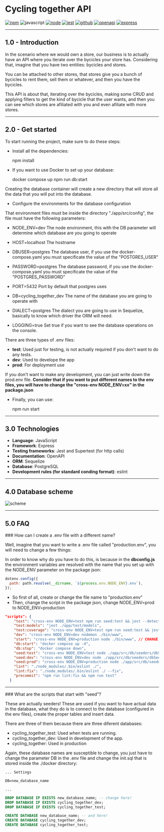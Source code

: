 # Cycling together API

[![npm](./static/badges/npm.svg)](https://www.npmjs.com) ![javascript](./static/badges/javascript.svg) [![node](./static/badges/node.svg)](https://github.com/nodejs/node) [![jest](./static/badges/jest_1.svg)](https://jestjs.io) [![github](./static/badges/github.svg)](https://github.com) [![openapi](./static/badges/openapis-ar21.svg)](https://www.openapis.org) [![express](./static/badges/expressjs-ar21.svg)](https://expressjs.com)

<!--[![Build Status](https://avatars3.githubusercontent.com/u/16343502?v=2&s=70)](https://github.com/OAI)-->

---

## **1.0 - Introduction**

In the scenario where we would own a store, our business is to actually have an API where you iterate over the bycicles your store has. Considering that, imagine that you have two entities:
bycicles and stores.

You can be attached to other stores, that stores give you a bunch of bycicles to rent them, sell them or whatever, and then you have the bycicles.

This API is about that, iterating over the bycicles, making some CRUD and applying filters to get the kind of bycicle that the user wants, and then you can see which stores are afiliated with you and even afiliate with more stores.

---

## **2.0 - Get started**

To start running the project, make sure to do these steps:

- Install all the dependencies:

  npm install <!-- This should install dependencies and devDependencies -->

- If you want to use Docker to set up your database:

  docker compose up <!-- or use the one below  -->
  npm run db:start

Creating the database container will create a new directory that will store all the data that you will put into the database.

- Configure the environments for the database configuration

That environment files must be inside the directory "./app/src/config",
the file must have the following parameters:

<!-- dev.env -->

- NODE_ENV=dev
  The node environment, this with the DB parameter will determine which database are you going to operate

- HOST=localhost
  The hostname

- DBUSER=postgres
  The database user, if you use the docker-compose.yaml you must specificate the value of the "POSTGRES_USER"

- PASSWORD=postgres
  The database password, if you use the docker-compose.yaml you must specificate the value of the "POSTGRES_PASSWORD"

- PORT=5432
  Port by default that postgres uses

- DB=cycling_together_dev
  The name of the database you are going to operate with

- DIALECT=postgres
  The dialect you are going to use in Sequelize, basically to know which driver the ORM will need.

- LOGGING=true
  Set true if you want to see the database operations on the console.

There are three types of .env files:

- **test**: Used just for testing, is not actually required if you don't want to do any tests.
- **dev**: Used to develope the app
- **prod**: For deployment use

If you don't want to make any development, you can just write down the prod.env file. **Consider that if you want to put different names to the env files, you will have to change the "cross-env NODE_ENV=xx" in the package.json**

- Finally, you can use:

  npm run start

---

## **3.0 Technologies**

- **Language**: JavaScript
- **Framework**: Express
- **Testing frameworks**: Jest and Supertest (for http calls)
- **Documentation**: OpenAPI
- **ORM**: Sequelize
- **Database**: PostgreSQL
- **Development rules (for standard conding format)**: eslint

---

## 4.0 Database scheme

![scheme](./static/scheme.png)

---

## 5.0 FAQ

### How can I create a .env file with a different name?

Well, imagine that you want to write a .env file called "production.env", you will need to change a few things:

In order to know why do you have to do this, is because in the **dbconfig.js** the environment variables are resolved with the name that you set up with the NODE_ENV parameter on the package json:

```js
dotenv.config({
  path: path.resolve(__dirname, `${process.env.NODE_ENV}.env`),
});
```

- So first of all, create or change the file name to "production.env"
- Then, change the script in the package json, change NODE_ENV=prod to NODE_ENV=production

```json
"scripts": {
    "test": "cross-env NODE_ENV=test npm run seed:test && jest --detectOpenHandles",
    "test:models": "jest ./app/test/models",
    "test:coverage": "cross-env NODE_ENV=test npm run seed:test && jest --detectOpenHandles --coverage",
    "dev": "cross-env NODE_ENV=dev nodemon ./bin/www",
    "start": "cross-env NODE_ENV=production node ./bin/www", // CHANGE HERE
    "db:start": "docker compose up -d",
    "db:stop": "docker compose down",
    "seed:test": "cross-env NODE_ENV=test node ./app/src/db/seeders/dbSeeder.js",
    "seed:dev": "cross-env NODE_ENV=dev node ./app/src/db/seeders/dbSeeder.js",
    "seed:prod": "cross-env NODE_ENV=production node ./app/src/db/seeders/dbSeeder.js", // AND HERE
    "lint": "./node_modules/.bin/eslint ./",
    "lint:fix": "./node_modules/.bin/eslint ./ --fix",
    "precommit": "npm run lint:fix && npm run test"
  }
```

---

### What are the scripts that start with "seed"?

These are actually seeders! These are used if you want to have actual data in the database, what they do is to connect to the database (configured in the env files), create the proper tables and insert data.

There are three of them because there are three diferent databases:

- cycling_together_test: Used when tests are running.
- cycling_together_dev: Used in development of the app.
- cycling_together: Used in production

Again, these database names are susceptible to change, you just have to change the parameter DB in the .env file and change the init.sql that is stored inside the ./docker directory:

```env
... Settings

DB=new_database_name

...
```

```sql
DROP DATABASE IF EXISTS new_database_name; -- change here!
DROP DATABASE IF EXISTS cycling_together_dev;
DROP DATABASE IF EXISTS cycling_together_test;

CREATE DATABASE new_database_name; -- and here!
CREATE DATABASE cycling_together_dev;
CREATE DATABASE cycling_together_test;
```
